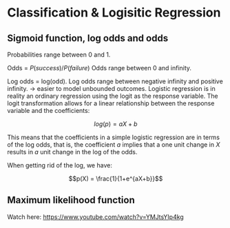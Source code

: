 # Classification & Logisitic Regression

## Sigmoid function, log odds and odds

Probabilities range between 0 and 1.

Odds = $P(success)/P(failure)$
Odds range between 0 and infinity.

Log odds = log(odd).
Log odds range between negative infinity and positive infinity. 
-> easier to model unbounded outcomes. Logistic regression is in reality an ordinary regression using the logit as the response variable. The logit transformation allows for a linear relationship between the response variable and the coefficients:

$$log(p) = aX + b$$

This means that the coefficients in a simple logistic regression are in terms of the log odds, that is, the coefficient $a$ implies that a one unit change in $X$ results in $a$ unit change in the log of the odds.

When getting rid of the log, we have:

$$p(X) = \frac{1}{1+e^{aX+b}}$$

## Maximum likelihood function

Watch here: https://www.youtube.com/watch?v=YMJtsYIp4kg
